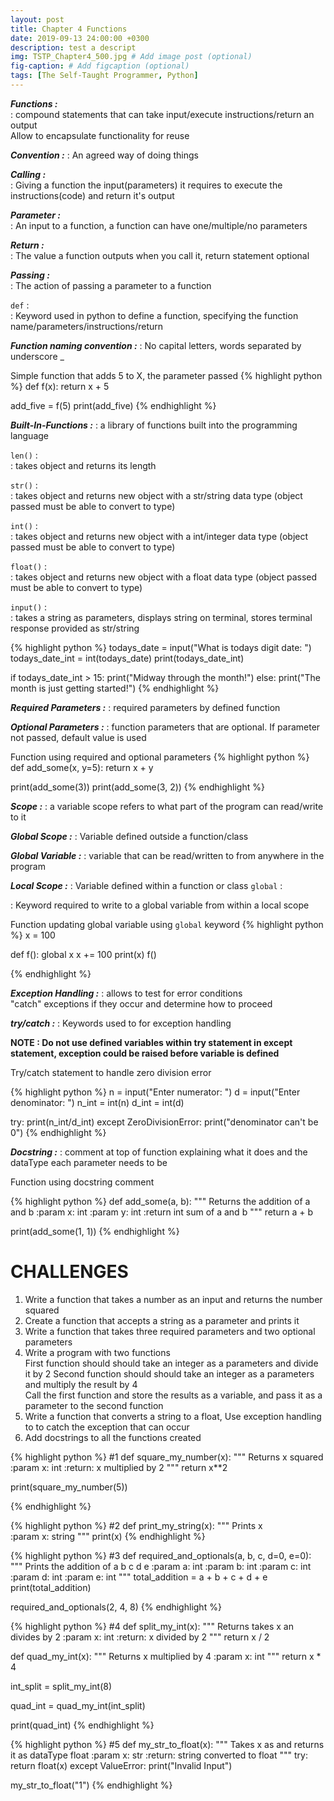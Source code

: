 ```yaml
---
layout: post
title: Chapter 4 Functions
date: 2019-09-13 24:00:00 +0300
description: test a descript
img: TSTP_Chapter4_500.jpg # Add image post (optional)
fig-caption: # Add figcaption (optional)
tags: [The Self-Taught Programmer, Python]
---
```


***Functions :***  
: compound statements that can take input/execute instructions/return an output  
Allow to encapsulate functionality for reuse 

***Convention :*** 
: An agreed way of doing things  

***Calling :***    
: Giving a function the input(parameters) it requires to execute the instructions(code) and return it's output

***Parameter :***  
: An input to a function, a function can have one/multiple/no parameters

***Return :***     
: The value a function outputs when you call it, return statement optional

***Passing :***    
: The action of passing a parameter to a function

`def` :      
: Keyword used in python to define a function, specifying the function name/parameters/instructions/return

***Function naming convention :*** 
: No capital letters, words separated by underscore _

Simple function that adds 5 to X, the parameter passed
{% highlight python %}
def f(x):
	return x + 5 

add_five = f(5)
print(add_five)
{% endhighlight %}


***Built-In-Functions :*** 
: a library of functions built into the programming language 

`len()` :   
: takes object and returns its length

`str()` :    
: takes object and returns new object with a str/string data type  (object passed must be able to convert to type)

`int()` :   
: takes object and returns new object with a int/integer data type (object passed must be able to convert to type)

`float()` :  
: takes object and returns new object with a float data type       (object passed must be able to convert to type)

`input()` :   
: takes a string as parameters, displays string on terminal, stores terminal response provided  as str/string 


{% highlight python %}
todays_date = input("What is todays digit date: ")
todays_date_int = int(todays_date)
print(todays_date_int)

if todays_date_int > 15:
	print("Midway through the month!")
else:
	print("The month is just getting started!")
{% endhighlight %}



***Required Parameters :*** 
: required parameters by defined function 

***Optional Parameters :***
: function parameters that are optional. If parameter not passed, default value is used 

Function using required and optional parameters
{% highlight python %}
def add_some(x, y=5):
	return x + y

print(add_some(3))
print(add_some(3, 2))
{% endhighlight %}

***Scope :*** 
: a variable scope refers to what part of the program can read/write to it

***Global Scope :*** 
: Variable defined outside a function/class

***Global Variable :*** 
: variable that can be read/written to from anywhere in the program 

***Local Scope :*** 
: Variable defined within a function or class
`global` :  

: Keyword required to write to a global variable from within a local scope

Function updating global variable using `global` keyword
{% highlight python %}
x = 100

def f():
	global x 
	x += 100
	print(x)
f()

{% endhighlight %}

***Exception Handling :*** 
: allows to test for error conditions   
"catch" exceptions if they occur and determine how to proceed

***try/catch :*** 
: Keywords used to for exception handling 

**NOTE : Do not use defined variables within try statement in except statement, exception could be raised before variable is defined** 

Try/catch statement to handle zero division error 

{% highlight python %}
n = input("Enter numerator: ")
d = input("Enter denominator: ")
n_int = int(n)
d_int = int(d)

try:
	print(n_int/d_int) 
except ZeroDivisionError:
	print("denominator can't be 0")
{% endhighlight %}

***Docstring :***
: comment at top of function explaining what it does and the dataType each parameter needs to be 

Function using docstring comment

{% highlight python %}
def add_some(a, b):
	"""
	Returns the addition of a and b 
	:param x: int 
	:param y: int
	:return int sum of a and b
	"""
	return a + b

print(add_some(1, 1))
{% endhighlight %}


# CHALLENGES 
1. Write a function that takes a number as an input and returns the number squared
2. Create a function that accepts a string as a parameter and prints it 
3. Write a function that takes three required parameters and two optional parameters 
4. Write a program with two functions  
First function should should take an integer as a parameters and divide it by 2
Second function should should take an integer as a parameters and multiply the result by 4  
Call the first function and store the results as a variable, and pass it as a parameter to the second function 
5. Write a function that converts a string to a float, Use exception handling to to catch the exception that can occur
6. Add docstrings to all the functions created

{% highlight python %}
#1
def square_my_number(x):
	"""
	Returns x squared 
	:param x: int
	:return: x multiplied by 2
	"""
	return x**2

print(square_my_number(5))

{% endhighlight %}

{% highlight python %}
#2
def print_my_string(x):
	"""
	Prints x  
	:param x: string
	"""
	print(x)
{% endhighlight %}

{% highlight python %}
#3
def required_and_optionals(a, b, c, d=0, e=0):
	"""
	Prints the addition of a b c d e 
	:param a: int
	:param b: int
	:param c: int
	:param d: int
	:param e: int
	"""
	total_addition  = a + b + c + d + e
	print(total_addition)

required_and_optionals(2, 4, 8)
{% endhighlight %}


{% highlight python %}
#4
def split_my_int(x):
	"""
	Returns takes x an divides by 2 
	:param x: int
	:return: x divided by 2 
	"""
	return x / 2

def quad_my_int(x):
	"""
	Returns x multiplied by 4
	:param x: int
	"""
	return x * 4

int_split = split_my_int(8)

quad_int = quad_my_int(int_split)

print(quad_int)
{% endhighlight %}

{% highlight python %}
#5 
def my_str_to_float(x):
	"""
	Takes x as and returns it as dataType float
	:param x: str
	:return: string converted to float 
	"""
	try: 
		return float(x)
	except ValueError:
		print("Invalid Input")

my_str_to_float("1")
{% endhighlight %}



